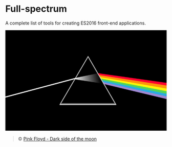 # Full-spectrum

A complete list of tools for creating ES2016 front-end applications.

![Pink Floyd - Dark side of the moon](./Dark_Side_of_the_Moon.png)
> &copy; [Pink Floyd - Dark side of the moon](https://en.wikipedia.org/wiki/The_Dark_Side_of_the_Moon)

